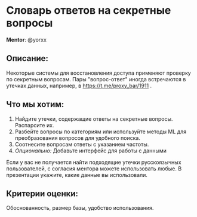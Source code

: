 # Словарь ответов на секретные вопросы
**Mentor**: @yorxx

## Описание:
Некоторые системы для восстановления доступа применяют проверку по секретным вопросам. Пары "вопрос-ответ" иногда встречаются в утечках данных, например, в https://t.me/proxy_bar/1911 .

## Что мы хотим:
1. Найдите утечки, содержащие ответы на секретные вопросы. Распарсите их.
2. Разбейте вопросы по категориям или используйте методы ML для преобразования вопросов для удобного поиска.
3. Соотнесите вопросам ответы с указанием частоты.
4. _Опционально:_ Добавьте интерфейс для работы с данными

Если у вас не получается найти подходящие утечки русскоязычных пользователей, с согласия ментора можете использовать любые. В презентации укажите, какие данные вы использовали.

## Критерии оценки:
Обоснованность, размер базы, удобство использования.


